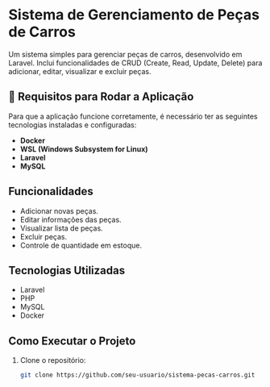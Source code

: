 # Sistema de Gerenciamento de Peças de Carros

Um sistema simples para gerenciar peças de carros, desenvolvido em Laravel. Inclui funcionalidades de CRUD (Create, Read, Update, Delete) para adicionar, editar, visualizar e excluir peças.

## 🚨 Requisitos para Rodar a Aplicação

Para que a aplicação funcione corretamente, é necessário ter as seguintes tecnologias instaladas e configuradas:

- **Docker**  
- **WSL (Windows Subsystem for Linux)**  
- **Laravel**  
- **MySQL** 

## Funcionalidades

- Adicionar novas peças.
- Editar informações das peças.
- Visualizar lista de peças.
- Excluir peças.
- Controle de quantidade em estoque.

## Tecnologias Utilizadas

- Laravel
- PHP
- MySQL
- Docker

## Como Executar o Projeto

1. Clone o repositório:
   ```bash
   git clone https://github.com/seu-usuario/sistema-pecas-carros.git
